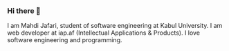 ### Hi there 👋

I am Mahdi Jafari, student of software engineering at Kabul University.
I am web developer at iap.af (Intellectual Applications & Products). 
I love software engineering and programming.



<!--
**MahdiJafari1/MahdiJafari1** is a ✨ _special_ ✨ repository because its `README.md` (this file) appears on your GitHub profile.

Here are some ideas to get you started:

- 🔭 I’m currently working on ...
- 🌱 I’m currently learning ...
- 👯 I’m looking to collaborate on ...
- 🤔 I’m looking for help with ...
- 💬 Ask me about ...
- 📫 How to reach me: ...
- 😄 Pronouns: ...
- ⚡ Fun fact: ...
-->
